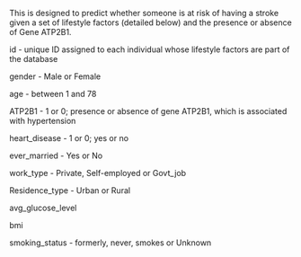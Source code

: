This is designed to predict whether someone is at risk of having a stroke given a set of lifestyle factors (detailed below) and the presence or absence of Gene ATP2B1. 

id	- unique ID assigned to each individual whose lifestyle factors are part of the database

gender	- Male or Female

age	- between 1 and 78

ATP2B1	- 1 or 0; presence or absence of gene ATP2B1, which is associated with hypertension

heart_disease	- 1 or 0; yes or no

ever_married	- Yes or No

work_type	- Private, Self-employed or Govt_job

Residence_type	- Urban or Rural

avg_glucose_level	

bmi	

smoking_status - formerly, never, smokes or Unknown
